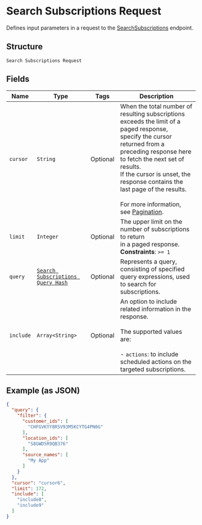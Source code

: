 
# Search Subscriptions Request

Defines input parameters in a request to the
[SearchSubscriptions](../../doc/api/subscriptions.md#search-subscriptions) endpoint.

## Structure

`Search Subscriptions Request`

## Fields

| Name | Type | Tags | Description |
|  --- | --- | --- | --- |
| `cursor` | `String` | Optional | When the total number of resulting subscriptions exceeds the limit of a paged response,<br>specify the cursor returned from a preceding response here to fetch the next set of results.<br>If the cursor is unset, the response contains the last page of the results.<br><br>For more information, see [Pagination](https://developer.squareup.com/docs/build-basics/common-api-patterns/pagination). |
| `limit` | `Integer` | Optional | The upper limit on the number of subscriptions to return<br>in a paged response.<br>**Constraints**: `>= 1` |
| `query` | [`Search Subscriptions Query Hash`](../../doc/models/search-subscriptions-query.md) | Optional | Represents a query, consisting of specified query expressions, used to search for subscriptions. |
| `include` | `Array<String>` | Optional | An option to include related information in the response.<br><br>The supported values are:<br><br>- `actions`: to include scheduled actions on the targeted subscriptions. |

## Example (as JSON)

```json
{
  "query": {
    "filter": {
      "customer_ids": [
        "CHFGVKYY8RSV93M5KCYTG4PN0G"
      ],
      "location_ids": [
        "S8GWD5R9QB376"
      ],
      "source_names": [
        "My App"
      ]
    }
  },
  "cursor": "cursor6",
  "limit": 172,
  "include": [
    "include8",
    "include9"
  ]
}
```

